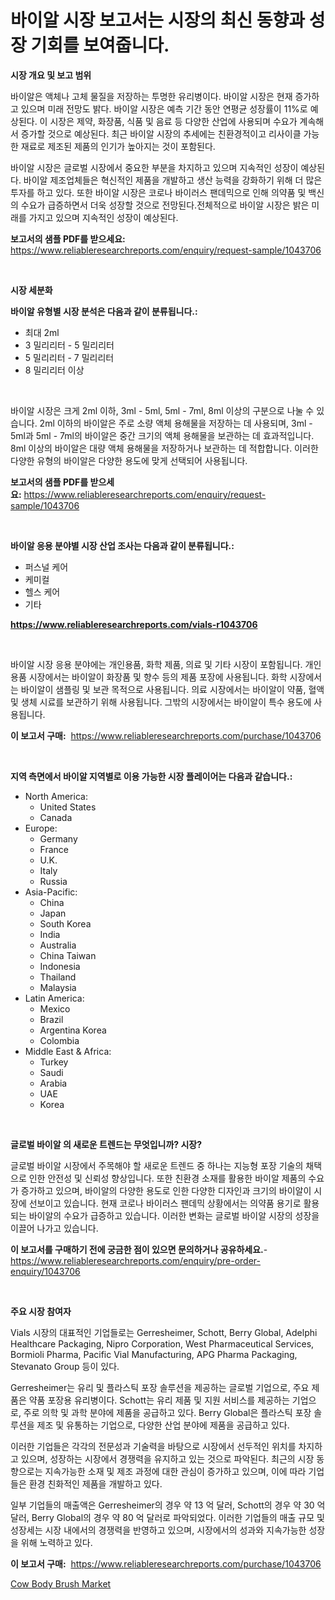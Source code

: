 <p><h1>바이알 시장 보고서는 시장의 최신 동향과 성장 기회를 보여줍니다.</h1></p><p><strong>시장 개요 및 보고 범위</strong></p>
<p><p>바이알은 액체나 고체 물질을 저장하는 투명한 유리병이다. 바이알 시장은 현재 증가하고 있으며 미래 전망도 밝다. 바이알 시장은 예측 기간 동안 연평균 성장률이 11%로 예상된다. 이 시장은 제약, 화장품, 식품 및 음료 등 다양한 산업에 사용되며 수요가 계속해서 증가할 것으로 예상된다. 최근 바이알 시장의 추세에는 친환경적이고 리사이클 가능한 재료로 제조된 제품의 인기가 높아지는 것이 포함된다. </p><p>바이알 시장은 글로벌 시장에서 중요한 부분을 차지하고 있으며 지속적인 성장이 예상된다. 바이알 제조업체들은 혁신적인 제품을 개발하고 생산 능력을 강화하기 위해 더 많은 투자를 하고 있다. 또한 바이알 시장은 코로나 바이러스 팬데믹으로 인해 의약품 및 백신의 수요가 급증하면서 더욱 성장할 것으로 전망된다.전체적으로 바이알 시장은 밝은 미래를 가지고 있으며 지속적인 성장이 예상된다.</p></p>
<p><strong>보고서의 샘플 PDF를 받으세요:</strong> <a href="https://www.reliableresearchreports.com/enquiry/request-sample/1043706">https://www.reliableresearchreports.com/enquiry/request-sample/1043706</a></p>
<p>&nbsp;</p>
<p><strong>시장 세분화</strong></p>
<p><strong>바이알 유형별 시장 분석은 다음과 같이 분류됩니다.:</strong></p>
<p><ul><li>최대 2ml</li><li>3 밀리리터 - 5 밀리리터</li><li>5 밀리리터 - 7 밀리리터</li><li>8 밀리리터 이상</li></ul></p>
<p>&nbsp;</p>
<p><p>바이알 시장은 크게 2ml 이하, 3ml - 5ml, 5ml - 7ml, 8ml 이상의 구분으로 나눌 수 있습니다. 2ml 이하의 바이알은 주로 소량 액체 용해물을 저장하는 데 사용되며, 3ml - 5ml과 5ml - 7ml의 바이알은 중간 크기의 액체 용해물을 보관하는 데 효과적입니다. 8ml 이상의 바이알은 대량 액체 용해물을 저장하거나 보관하는 데 적합합니다. 이러한 다양한 유형의 바이알은 다양한 용도에 맞게 선택되어 사용됩니다.</p></p>
<p><strong>보고서의 샘플 PDF를 받으세요:</strong>&nbsp;<a href="https://www.reliableresearchreports.com/enquiry/request-sample/1043706">https://www.reliableresearchreports.com/enquiry/request-sample/1043706</a></p>
<p>&nbsp;</p>
<p><strong> 바이알 응용 분야별 시장 산업 조사는 다음과 같이 분류됩니다.:</strong></p>
<p><ul><li>퍼스널 케어</li><li>케미컬</li><li>헬스 케어</li><li>기타</li></ul></p>
<p><strong><a href="https://www.reliableresearchreports.com/vials-r1043706">https://www.reliableresearchreports.com/vials-r1043706</a></strong></p>
<p>&nbsp;</p>
<p><p>바이알 시장 응용 분야에는 개인용품, 화학 제품, 의료 및 기타 시장이 포함됩니다. 개인용품 시장에서는 바이알이 화장품 및 향수 등의 제품 포장에 사용됩니다. 화학 시장에서는 바이알이 샘플링 및 보관 목적으로 사용됩니다. 의료 시장에서는 바이알이 약품, 혈액 및 생체 시료를 보관하기 위해 사용됩니다. 그밖의 시장에서는 바이알이 특수 용도에 사용됩니다.</p></p>
<p><strong>이 보고서 구매:</strong>&nbsp; <a href="https://www.reliableresearchreports.com/purchase/1043706">https://www.reliableresearchreports.com/purchase/1043706</a></p>
<p>&nbsp;</p>
<p><strong>지역 측면에서 바이알 지역별로 이용 가능한 시장 플레이어는 다음과 같습니다.:</strong></p>
<p><ul>
    <li>
        North America:
        <ul>
            <li>United States</li>
            <li>Canada</li>
        </ul>
    </li>
    <li>
        Europe:
        <ul>
            <li>Germany</li>
            <li>France</li>
            <li>U.K.</li>
            <li>Italy</li>
            <li>Russia</li>
        </ul>
    </li>
    <li>
        Asia-Pacific:
        <ul>
            <li>China</li>
            <li>Japan</li>
            <li>South Korea</li>
            <li>India</li>
            <li>Australia</li>
            <li>China Taiwan</li>
            <li>Indonesia</li>
            <li>Thailand</li>
            <li>Malaysia</li>
        </ul>
    </li>
    <li>
        Latin America:
        <ul>
            <li>Mexico</li>
            <li>Brazil</li>
            <li>Argentina Korea</li>
            <li>Colombia</li>
        </ul>
    </li>
    <li>
        Middle East & Africa:
        <ul>
            <li>Turkey</li>
            <li>Saudi</li>
            <li>Arabia</li>
            <li>UAE</li>
            <li>Korea</li>
        </ul>
    </li>
    </ul></p>
<p>&nbsp;</p>
<p><strong>글로벌 바이알 의 새로운 트렌드는 무엇입니까? 시장?</strong></p>
<p><p>글로벌 바이알 시장에서 주목해야 할 새로운 트렌드 중 하나는 지능형 포장 기술의 채택으로 인한 안전성 및 신뢰성 향상입니다. 또한 친환경 소재를 활용한 바이알 제품의 수요가 증가하고 있으며, 바이알의 다양한 용도로 인한 다양한 디자인과 크기의 바이알이 시장에 선보이고 있습니다. 현재 코로나 바이러스 팬데믹 상황에서는 의약품 용기로 활용되는 바이알의 수요가 급증하고 있습니다. 이러한 변화는 글로벌 바이알 시장의 성장을 이끌어 나가고 있습니다.</p></p>
<p><strong>이 보고서를 구매하기 전에 궁금한 점이 있으면 문의하거나 공유하세요.</strong>- <a href="https://www.reliableresearchreports.com/enquiry/pre-order-enquiry/1043706">https://www.reliableresearchreports.com/enquiry/pre-order-enquiry/1043706</a></p>
<p>&nbsp;</p>
<p><strong>주요 시장 참여자</strong></p>
<p><p>Vials 시장의 대표적인 기업들로는 Gerresheimer, Schott, Berry Global, Adelphi Healthcare Packaging, Nipro Corporation, West Pharmaceutical Services, Bormioli Pharma, Pacific Vial Manufacturing, APG Pharma Packaging, Stevanato Group 등이 있다.</p><p>Gerresheimer는 유리 및 플라스틱 포장 솔루션을 제공하는 글로벌 기업으로, 주요 제품은 약품 포장용 유리병이다. Schott는 유리 제품 및 지원 서비스를 제공하는 기업으로, 주로 의학 및 과학 분야에 제품을 공급하고 있다. Berry Global은 플라스틱 포장 솔루션을 제조 및 유통하는 기업으로, 다양한 산업 분야에 제품을 공급하고 있다.</p><p>이러한 기업들은 각각의 전문성과 기술력을 바탕으로 시장에서 선두적인 위치를 차지하고 있으며, 성장하는 시장에서 경쟁력을 유지하고 있는 것으로 파악된다. 최근의 시장 동향으로는 지속가능한 소재 및 제조 과정에 대한 관심이 증가하고 있으며, 이에 따라 기업들은 환경 친화적인 제품을 개발하고 있다.</p><p>일부 기업들의 매출액은 Gerresheimer의 경우 약 13 억 달러, Schott의 경우 약 30 억 달러, Berry Global의 경우 약 80 억 달러로 파악되었다. 이러한 기업들의 매출 규모 및 성장세는 시장 내에서의 경쟁력을 반영하고 있으며, 시장에서의 성과와 지속가능한 성장을 위해 노력하고 있다.</p></p>
<p><strong>이 보고서 구매:</strong>&nbsp;&nbsp;<a href="https://www.reliableresearchreports.com/purchase/1043706">https://www.reliableresearchreports.com/purchase/1043706</a></p>
<p><p><a href="https://view.publitas.com/reportprime-1/cow-body-brush-market-a-comprehensive-report-of-its-market-share-growth-trends-2024-2031/">Cow Body Brush Market</a></p></p>